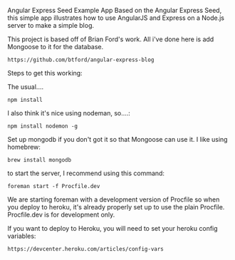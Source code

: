 Angular Express Seed Example App
Based on the Angular Express Seed, this simple app illustrates how to use AngularJS and Express on a Node.js server to make a simple blog.


This project is based off of Brian Ford's work.  All i've done here is add Mongoose to it for the database.

	https://github.com/btford/angular-express-blog

Steps to get this working:

The usual....

	npm install 
	
I also think it's nice using nodeman, so....:

	npm install nodemon -g
	
Set up mongodb if you don't got it so that Mongoose can use it. I like using homebrew:

	brew install mongodb
	
to start the server, I recommend using this command:

	foreman start -f Procfile.dev

We are starting foreman with a development version of Procfile so when you deploy to heroku, it's already properly set up to use the plain Procfile. Procfile.dev is for development only. 

If you want to deploy to Heroku, you will need to set your heroku config  variables:

	https://devcenter.heroku.com/articles/config-vars





